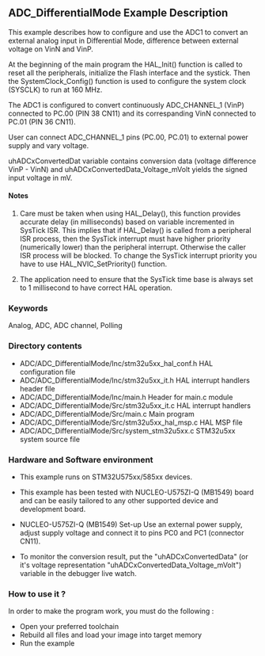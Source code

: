 ## <b>ADC_DifferentialMode Example Description</b>

This example describes how to configure and use the ADC1 to convert an external analog input in Differential Mode, difference between external voltage on VinN and VinP.

At the beginning of the main program the HAL_Init() function is called to reset all the peripherals, initialize the Flash interface and the systick.
Then the SystemClock_Config() function is used to configure the system clock (SYSCLK) to run at 160 MHz.

The ADC1 is configured to convert continuously ADC_CHANNEL_1 (VinP) connected to PC.00 (PIN 38 CN11) and its correspanding VinN connected to PC.01 (PIN 36 CN11).

User can connect ADC_CHANNEL_1 pins (PC.00, PC.01) to external power supply and vary voltage.

uhADCxConvertedDat variable contains conversion data (voltage difference VinP - VinN)  and uhADCxConvertedData_Voltage_mVolt yields the signed input voltage in mV.

#### <b>Notes</b>

 1. Care must be taken when using HAL_Delay(), this function provides accurate delay (in milliseconds)
    based on variable incremented in SysTick ISR. This implies that if HAL_Delay() is called from
    a peripheral ISR process, then the SysTick interrupt must have higher priority (numerically lower)
    than the peripheral interrupt. Otherwise the caller ISR process will be blocked.
    To change the SysTick interrupt priority you have to use HAL_NVIC_SetPriority() function.

 2. The application need to ensure that the SysTick time base is always set to 1 millisecond
    to have correct HAL operation.

### <b>Keywords</b>

Analog, ADC, ADC channel, Polling

### <b>Directory contents</b>

  - ADC/ADC_DifferentialMode/Inc/stm32u5xx_hal_conf.h    HAL configuration file
  - ADC/ADC_DifferentialMode/Inc/stm32u5xx_it.h          HAL interrupt handlers header file
  - ADC/ADC_DifferentialMode/Inc/main.h                  Header for main.c module
  - ADC/ADC_DifferentialMode/Src/stm32u5xx_it.c          HAL interrupt handlers
  - ADC/ADC_DifferentialMode/Src/main.c                  Main program
  - ADC/ADC_DifferentialMode/Src/stm32u5xx_hal_msp.c     HAL MSP file
  - ADC/ADC_DifferentialMode/Src/system_stm32u5xx.c      STM32u5xx system source file

### <b>Hardware and Software environment</b>

  - This example runs on STM32U575xx/585xx devices.

  - This example has been tested with NUCLEO-U575ZI-Q (MB1549) board and can be
    easily tailored to any other supported device and development board.

  - NUCLEO-U575ZI-Q (MB1549) Set-up
    Use an external power supply, adjust supply voltage and connect it to pins PC0 and PC1 (connector CN11).

  - To monitor the conversion result, put the "uhADCxConvertedData" (or it's voltage representation "uhADCxConvertedData_Voltage_mVolt") variable in the debugger live watch.

### <b>How to use it ?</b>

In order to make the program work, you must do the following :

 - Open your preferred toolchain
 - Rebuild all files and load your image into target memory
 - Run the example

